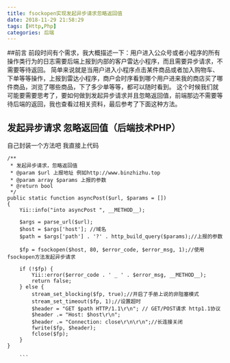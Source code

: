 ```yaml
---
title: fsockopen实现发起异步请求忽略返回值
date: 2018-11-29 21:58:29
tags: [Http,Php]
categories: 后端
---
```


##前言
  前段时间有个需求，我大概描述一下：用户进入公众号或者小程序的所有操作类行为的日志需要后端上报到内部的客户雷达小程序，而且需要异步请求，不需要等待返回。
简单来说就是当用户进入小程序点击某件商品或者加入购物车、下单等等操作，上报到雷达小程序，商户会时序看到哪个用户进来我的商店买了哪件商品，浏览了哪些商品，下了多少单等等，都可以随时看到。
这个时候我们就可能要需要思考了，要如何做到发起异步请求并且忽略返回值，前端那边不需要等待后端的返回，我也查看过相关资料，最后参考了下面这种方法。

## 发起异步请求 忽略返回值（后端技术PHP）

  自己封装一个方法吧 我直接上代码
  
  ```
  /**
   * 发起异步请求，忽略返回值
   * @param $url 上报地址 例如http://www.binzhizhu.top
   * @param array $params 上报的参数
   * @return bool
   */
  public static function asyncPost($url, $params = [])
  {
      Yii::info("into asyncPost ", __METHOD__);
      
      $args = parse_url($url); 
      $host = $args['host']; //域名
      $path = $args['path'] . '?' . http_build_query($params);//上报的参数

      $fp = fsockopen($host, 80, $error_code, $error_msg, 1);//使用fsockopen方法发起异步请求
      
      if (!$fp) {
          Yii::error($error_code . ' _ ' . $error_msg, __METHOD__);
          return false;
      } else {
          stream_set_blocking($fp, true);//开启了手册上说的非阻塞模式
          stream_set_timeout($fp, 1);//设置超时
          $header = "GET $path HTTP/1.1\r\n"; // GET/POST请求 http1.1协议
          $header .= "Host: $host\r\n";
          $header .= "Connection: close\r\n\r\n";//长连接关闭
          fwrite($fp, $header);
          fclose($fp);
      }
  }
      
      ```
